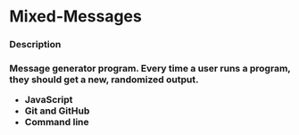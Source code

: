 # Mixed-Messages

<h3>Description<h3>

Message generator program. Every time a user runs a program, they should get a new, randomized output. 

- JavaScript
- Git and GitHub
- Command line
